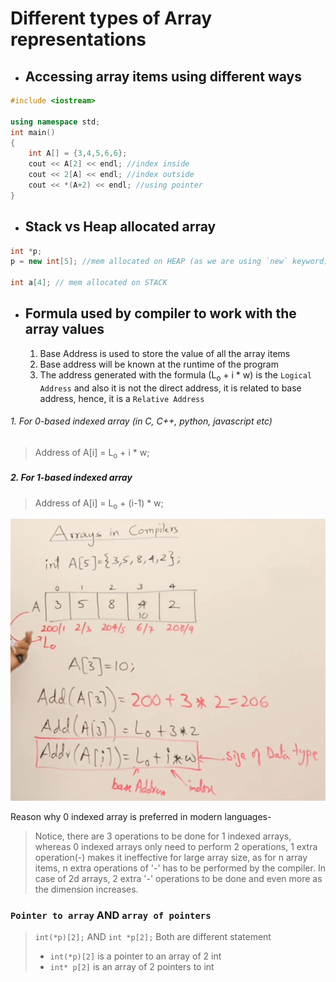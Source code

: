 # Different types of Array representations 


- ##  Accessing array items using different ways
```cpp
#include <iostream>

using namespace std;
int main()
{
    int A[] = {3,4,5,6,6};
    cout << A[2] << endl; //index inside
    cout << 2[A] << endl; //index outside
    cout << *(A+2) << endl; //using pointer
}
```
- ## Stack vs Heap allocated array
```cpp
int *p;
p = new int[5]; //mem allocated on HEAP (as we are using `new` keyword)

int a[4]; // mem allocated on STACK
```


- ## Formula used by compiler to work with the array values
  
  1. Base Address is used to store the value of all the array items
  2. Base address will be known at the runtime of the program
  3. The address generated with the formula  (L<sub>o</sub> + i * w) is the `Logical Address` and also it is not the direct address, it is related to base address, hence, it is a `Relative Address`
###### 1. For 0-based indexed array (in C, C++, python, javascript etc)
> Address of A[i] = L<sub>o</sub> + i * w;

##### 2. For 1-based indexed array
> Address of A[i] = L<sub>o</sub> + (i-1) * w;

<img src='./res/arrayAddressFormula.png'>

 Reason why 0 indexed array is preferred in modern languages-
> Notice, there are 3 operations to be done for 1 indexed arrays, whereas 0 indexed arrays only need to perform 2 operations, 1 extra operation(-) makes it ineffective for large array size, as for n array items, n extra operations of '-' has to be performed by the compiler. In case of 2d arrays, 2 extra '-' operations to be done and even more as the dimension increases.

### ``Pointer to array`` AND ``array of pointers``
>
> ``int(*p)[2];`` AND ``int *p[2];`` Both are different statement
>
> - `int(*p)[2]` is a pointer to an array of 2 int
> - `int* p[2]` is an array of 2 pointers to int
